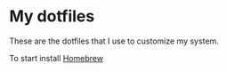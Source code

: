# My dotfiles

These are the dotfiles that I use to customize my system.

To start install [Homebrew](https://github.com/Homebrew/brew)
